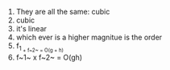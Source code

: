 1. They are all the same: cubic
2. cubic
3. it's linear
4. which ever is a higher magnitue is the order
5. f<sub>1<sub> + f~2~ = O(g + h)
6. f~1~ x f~2~ = O(gh)
